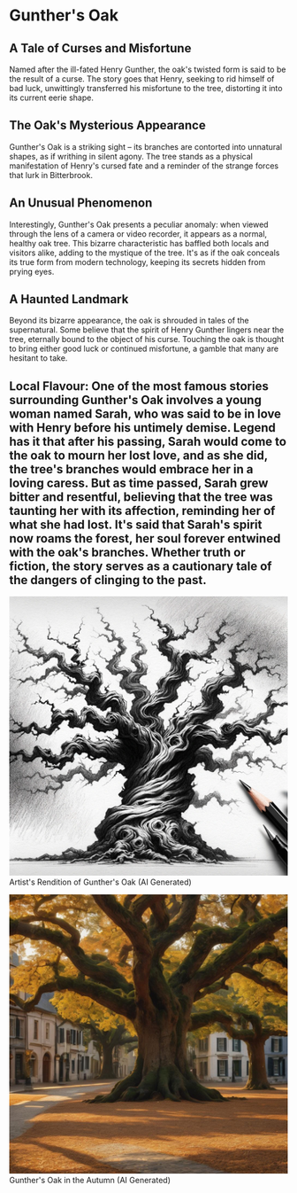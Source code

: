 # Gunther's Oak

<audio autoplay loop>
  <source src="assets/css/wind.wav" type="audio/wav">
  Your browser does not support the audio element.
</audio>


## A Tale of Curses and Misfortune
Named after the ill-fated Henry Gunther, the oak's twisted form is said to be the result of a curse. The story goes that Henry, seeking to rid himself of bad luck, unwittingly transferred his misfortune to the tree, distorting it into its current eerie shape.

## The Oak's Mysterious Appearance
Gunther's Oak is a striking sight – its branches are contorted into unnatural shapes, as if writhing in silent agony. The tree stands as a physical manifestation of Henry's cursed fate and a reminder of the strange forces that lurk in Bitterbrook.

## An Unusual Phenomenon
Interestingly, Gunther's Oak presents a peculiar anomaly: when viewed through the lens of a camera or video recorder, it appears as a normal, healthy oak tree. This bizarre characteristic has baffled both locals and visitors alike, adding to the mystique of the tree. It's as if the oak conceals its true form from modern technology, keeping its secrets hidden from prying eyes.

## A Haunted Landmark
Beyond its bizarre appearance, the oak is shrouded in tales of the supernatural. Some believe that the spirit of Henry Gunther lingers near the tree, eternally bound to the object of his curse. Touching the oak is thought to bring either good luck or continued misfortune, a gamble that many are hesitant to take.

## Local Flavour: One of the most famous stories surrounding Gunther's Oak involves a young woman named Sarah, who was said to be in love with Henry before his untimely demise. Legend has it that after his passing, Sarah would come to the oak to mourn her lost love, and as she did, the tree's branches would embrace her in a loving caress. But as time passed, Sarah grew bitter and resentful, believing that the tree was taunting her with its affection, reminding her of what she had lost. It's said that Sarah's spirit now roams the forest, her soul forever entwined with the oak's branches. Whether truth or fiction, the story serves as a cautionary tale of the dangers of clinging to the past.

![Artist Rendition of Gunter's Oak ( AI Generated)](/assets/css/Artist-Gunther.png)
Artist's Rendition of Gunther's Oak (AI Generated)


![Gunthers Oak in Autumn (AI generated)](/assets/css/GunthersOak.jpeg)
Gunther's Oak in the Autumn (AI Generated)
